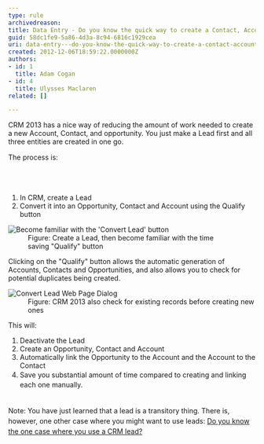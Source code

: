 ```yaml
---
type: rule
archivedreason: 
title: Data Entry - Do you know the quick way to create a Contact, Account, and Opportunity in one go?
guid: 58dc1fe9-5a86-4d3a-8c94-6816c1929cea
uri: data-entry---do-you-know-the-quick-way-to-create-a-contact-account-and-opportunity-in-one-go
created: 2012-12-06T18:59:22.0000000Z
authors:
- id: 1
  title: Adam Cogan
- id: 4
  title: Ulysses Maclaren
related: []

---
```



<p>​​​​CRM 2013 has a nice way of reducing the amount of work needed to create a new Account, Contact, and opportunity. You just&#160;make&#160;a Lead first and all three entities are created in one&#160;go.<br></p><p><span style="line-height&#58;20.8px;">T</span><span style="line-height&#58;20.8px;">he process is&#58;​</span></p>
<br><excerpt class='endintro'></excerpt><br>
<ol><li>In CRM, create a Lead</li><li>Convert it into an Opportunity, Contact and Account using the Qualify button</li></ol><dl class="image"><dt>
         <img alt="Become familiar with the 'Convert Lead' button" src="/PublishingImages/CRM_ConvertLead.jpg" />
      </dt><dd>Figure&#58; Create a Lead, then become familiar with the time saving&#160;&quot;Qualify&quot; button</dd></dl><p>Clicking on the &quot;Qualify&quot; button allows the automatic generation of Accounts, Contacts and Opportunities, and also allows you to check for potential duplicates being created.</p><dl class="image"><dt>
         <img alt="Convert Lead Web Page Dialog" src="/PublishingImages/CRM_ConvertLeadDialg.jpg" />
      </dt><dd>Figure&#58; CRM 2013 also&#160;check for existing records before creating new ones</dd></dl><p>This will&#58;</p><ol>
   <li>​Deactivate the Lead​ </li><li>Create an Opportunity, Contact and Account</li><li>Automatically link the Opportunity to the Account and the Account to the Contact</li><li>
      <span style="line-height&#58;1.6;">Save you substantial amount of time compared to creating and linking each one manually.</span><br></li></ol><div>
   <span style="line-height&#58;20.8px;">​<br></span></div><div>
   <span style="line-height&#58;20.8px;">Note&#58; You have just learned that a lead is a transitory thing. There is, however, one other case where you might want to use leads&#58;&#160;<a href="/Pages/The-one-case-where-you-use-a-CRM-lead.aspx">Do you know the one case where you use a CRM lead?</a>&#160;</span></div>


